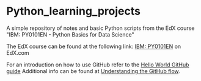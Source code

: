 # Python_learning_projects
A simple repository of notes and basic Python scripts from the EdX course "IBM: PY0101EN - Python Basics for Data Science"

The EdX course can be found at the following link: [IBM: PY0101EN](https://courses.edx.org/courses/course-v1:IBM+PY0101EN+1T2019/course/#block-v1:IBM+PY0101EN+1T2019+type@sequential+block@f1f769d2df4e4fedb5d4fa44e3dcfd21) on EdX.com

For an introduction on how to use GitHub refer to the [Hello World GitHub guide](https://guides.github.com/activities/hello-world/)
Additional info can be found at [Understanding the GitHub flow](https://guides.github.com/introduction/flow/).
